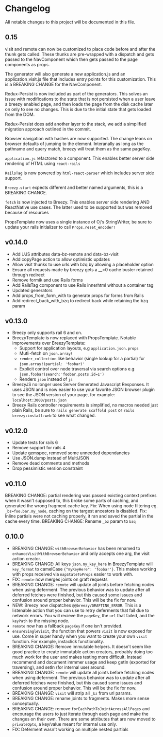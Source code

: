 # Changelog

All notable changes to this project will be documented in this file.

<!-- Unreleased changes should go to UNRELEASED.md -->

## 0.15
visit and remote can now be customized to place code before and after the thunk
gets called. These thunks are pre-wrapped with a dispatch and gets passed to the
NavComponent which then gets passed to the page components as props.

The generator will also generate a new application.js and an application_visit.js
file that includes entry points for this customization. This is a BREAKING CHANGE
for the NavComponent.

Redux-Persist is now included as part of the generators. This solves an issue with
modifications to the state that is not persisted when a user leave a breezy
enabled page, and then loads the page from the disk cache later on only to see
no changes. This is due to the initial state that gets loaded from the DOM.

Redux-Persist does add another layer to the stack, we add a simplified migration
approach outlined in the commit.

Browser navigation with hashes are now supported. The change leans on browser
defaults of jumping to the element. Interanally as long as the pathname and
query match, breezy will treat them as the same pageKey.

`application.js` refactored to a component. This enables better server side
rendering of HTML using `react-rails`

`RailsTag` is now powered by `html-react-parser` which includes server side
support.

`Breezy.start` expects different and better named arguments, this is a BREAKING
CHANGE.

`fetch` is now injected to Breezy. This enables server side rendering AND 
ReactNative use cases. The latter used to be supported but was removed because of
resources

PropsTemplate now uses a single instance of Oj's StringWriter, be sure to update
your rails initializer to call `Props.reset_encoder!`

## v0.14.0
- Add UJS attributes data-bz-remote and data-bz-visit
- Add copyPage action to allow optimistic updates
- Allow visit thunks to use urls with bzq by allowing a placeholder option
- Ensure all requests made by breezy gets a __=0 cache buster retained through redirect
- Remove formik and use Rails forms
- Add RailsTag component to use Rails innerhtml without a container tag
- Updated generators
- Add props_from_form_with to generate props for forms from Rails
- Add redirect_back_with_bzq to redirect back while retaining the bzq param

## v0.13.0
- Breezy only supports rail 6 and on.
- BreezyTemplate is now replaced with PropsTemplate. Notable improvements over BreezyTemplate:
  - Support for application layouts, e.g `application.json.props`
  - Mutli-fetch on `json.array!`
  - `render_collection` like behavior (single lookup for a partial) for `json.array!(partial: 'foobar)'`
  - Explicit control over node traversal via search options e.g `json.foobar(search:'foobar.posts.id=1')`
  - Renders `json` instead of `js`
- BreezyJS no longer uses Server Generated Javascript Responses. It uses JSON and is now easier to use your favorite JSON browser plugin to see the JSON version of your page, for example: `localhost:3000/posts.json`
- Breezy Rails controller requirements is simplified, no macros needed just plain Rails, be sure to `rails generate scaffold post` or `rails breezy:install:web` to see what changed.

## v0.12.0

- Update tests for rails 6
- Remove support for rails 4
- Update gemspec, removed some unneeded dependancies
- Use JSON.dump instead of MultiJSON
- Remove dead comments and methods
- Drop pessimistic version constraint

## v0.11.0
BREAKING CHANGE: partial rendering was passed existing context prefixes when it wasn't supposed to, this broke some parts of caching, and generated the wrong fragment cache key.
Fix: When using node filtering eg. `_bz=foo.bar.my_node`, caching on the targest ancestors is disabled.
Fix: Inline partials were not caching properly, it ran and saved the partial in the cache every time.
BREAKING CHANGE: Rename `_bz` param to `bzq`

## 0.10.0

- BREAKING CHANGE: `withBrowserBehavior` has been renamed to `enhanceVisitWithBrowserBehavior` and only accepts one arg, the visit action creator.
- BREAKING CHANGE: All keys `json.my_key_here` in BreezyTemplate will `key_format` to camelCase `{"myKeyHere": 'foobar'}`. This makes working with props received via `mapStateToProps` easier to work with.
- FIX: `remote` now merges joints on graft requests
- BREAKING CHANGE: `remote` will update all joints before fetching nodes when using deferment. The previous behavior was to update after all deferred fetches were finished, but this caused some issues and confusion around proper behavior. This will be the fix for now.
- NEW: Breezy now dispatches `@@breezy/GRAFTING_ERROR`. This is a listenable action that you can use to retry deferments that fail due to network errors. You will recieve the `pageKey`, the `url` that failed, and the `keyPath` to the missing node.
- `remote` now has a fallback `pageKey` if one isn't provided.
- `ensureSingleVisit`, the function that powers `visit` is now exposed for use. Come in super handy when you want to create your own `visit` function. For example, instaclick functionality.
- BREAKING CHANGE: Remove immutable helpers. It doesn't seem like good practice to create immutable action creators, probably doing too much work for the user and makes testing more difficult. Instead recommend and document immmer usage and keep getIn (exported for traversing), and setIn (for internal use) around.
- BREAKING CHANGE: `remote` will update all joints before fetching nodes when using deferment. The previous behavior was to update after all deferred fetches were finished, but this caused some issues and confusion around proper behavior. This will be the fix for now.
- BREAKING CHANGE: `visit` will strip all `_bz` from url params.
- BREAKING CHANGE: rename joints to fragments. Makes more sense conceptually.
- BREAKING CHANGE: remove `forEachPathToJointAcrossAllPages` and encourage the users to just iterate through each page and make the changes on their own. There are some attributes that are now moved to `privateOpts`, a key/value meant for internal use only.
- FIX: Deferment wasn't working on multiple nested partials
